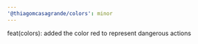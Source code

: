 ```yaml
---
'@thiagomcasagrande/colors': minor
---
```


feat(colors): added the color red to represent dangerous actions
